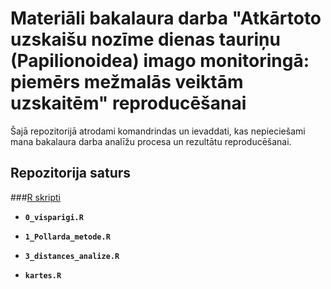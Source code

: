 # Materiāli bakalaura darba "Atkārtoto uzskaišu nozīme dienas tauriņu (Papilionoidea) imago monitoringā: piemērs mežmalās veiktām uzskaitēm" reproducēšanai

Šajā repozitorijā atrodami komandrindas un ievaddati, kas nepieciešami mana bakalaura darba analīžu procesa un rezultātu reproducēšanai.

## Repozitorija saturs

###[R skripti](./R/)

- **`0_visparigi.R`**
- **`1_Pollarda_metode.R`**
- **`3_distances_analize.R`**

- **`kartes.R`**
